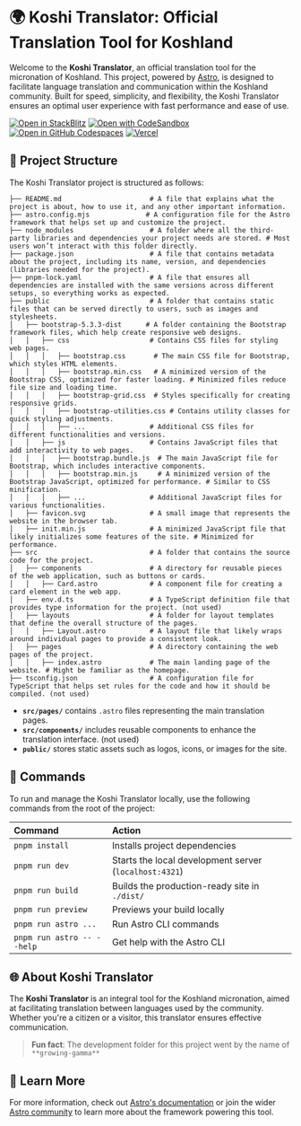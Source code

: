 
# 🌍 Koshi Translator: Official Translation Tool for Koshland

Welcome to the **Koshi Translator**, an official translation tool for the micronation of Koshland. This project, powered by [Astro](https://astro.build), is designed to facilitate language translation and communication within the Koshland community. Built for speed, simplicity, and flexibility, the Koshi Translator ensures an optimal user experience with fast performance and ease of use.

[![Open in StackBlitz](https://developer.stackblitz.com/img/open_in_stackblitz.svg)](https://stackblitz.com/github/linuxfandudeguy/koshland-translator)
[![Open with CodeSandbox](https://assets.codesandbox.io/github/button-edit-lime.svg)](https://codesandbox.io/p/sandbox/github/linuxfandudeguy/koshland-translator)
[![Open in GitHub Codespaces](https://github.com/codespaces/badge.svg)](https://codespaces.new/linuxfandudeguy/koshland-translator)
[![Vercel](https://github.com/user-attachments/assets/3013dc78-dcf5-469b-9cdc-59ed79204223)](https://vercel.com/new/git/external?repository-url=https://github.com/linuxfandudeguy/koshland-translator/)
## 🚀 Project Structure

The Koshi Translator project is structured as follows:

```text
├── README.md                      # A file that explains what the project is about, how to use it, and any other important information.
├── astro.config.mjs              # A configuration file for the Astro framework that helps set up and customize the project. 
├── node_modules                   # A folder where all the third-party libraries and dependencies your project needs are stored. # Most users won’t interact with this folder directly.
├── package.json                   # A file that contains metadata about the project, including its name, version, and dependencies (libraries needed for the project). 
├── pnpm-lock.yaml                 # A file that ensures all dependencies are installed with the same versions across different setups, so everything works as expected. 
├── public                         # A folder that contains static files that can be served directly to users, such as images and stylesheets.
│   ├── bootstrap-5.3.3-dist      # A folder containing the Bootstrap framework files, which help create responsive web designs.
│   │   ├── css                    # Contains CSS files for styling web pages.
│   │   │   ├── bootstrap.css       # The main CSS file for Bootstrap, which styles HTML elements.
│   │   │   ├── bootstrap.min.css   # A minimized version of the Bootstrap CSS, optimized for faster loading. # Minimized files reduce file size and loading time.
│   │   │   ├── bootstrap-grid.css  # Styles specifically for creating responsive grids.
│   │   │   ├── bootstrap-utilities.css # Contains utility classes for quick styling adjustments.
│   │   │   ├── ...                # Additional CSS files for different functionalities and versions.
│   │   ├── js                     # Contains JavaScript files that add interactivity to web pages.
│   │   │   ├── bootstrap.bundle.js  # The main JavaScript file for Bootstrap, which includes interactive components.
│   │   │   ├── bootstrap.min.js     # A minimized version of the Bootstrap JavaScript, optimized for performance. # Similar to CSS minification.
│   │   │   ├── ...                # Additional JavaScript files for various functionalities.
│   ├── favicon.svg                # A small image that represents the website in the browser tab.
│   ├── init.min.js                # A minimized JavaScript file that likely initializes some features of the site. # Minimized for performance.
├── src                            # A folder that contains the source code for the project.
│   ├── components                 # A directory for reusable pieces of the web application, such as buttons or cards.
│   │   ├── Card.astro             # A component file for creating a card element in the web app.
│   ├── env.d.ts                   # A TypeScript definition file that provides type information for the project. (not used)
│   ├── layouts                    # A folder for layout templates that define the overall structure of the pages.
│   │   ├── Layout.astro           # A layout file that likely wraps around individual pages to provide a consistent look. 
│   ├── pages                      # A directory containing the web pages of the project.
│   │   ├── index.astro            # The main landing page of the website. # Might be familiar as the homepage.
├── tsconfig.json                  # A configuration file for TypeScript that helps set rules for the code and how it should be compiled. (not used)
```

- **`src/pages/`** contains `.astro` files representing the main translation pages.
- **`src/components/`** includes reusable components to enhance the translation interface. (not used)
- **`public/`** stores static assets such as logos, icons, or images for the site.

## 🧞 Commands

To run and manage the Koshi Translator locally, use the following commands from the root of the project:

| Command                   | Action                                           |
| :------------------------ | :----------------------------------------------- |
| `pnpm install`             | Installs project dependencies                    |
| `pnpm run dev`             | Starts the local development server (`localhost:4321`) |
| `pnpm run build`           | Builds the production-ready site in `./dist/`    |
| `pnpm run preview`         | Previews your build locally                      |
| `pnpm run astro ...`       | Run Astro CLI commands                           |
| `pnpm run astro -- --help` | Get help with the Astro CLI                      |

## 🌐 About Koshi Translator

The **Koshi Translator** is an integral tool for the Koshland micronation, aimed at facilitating translation between languages used by the community. Whether you're a citizen or a visitor, this translator ensures effective communication.
> **Fun fact**: The development folder for this project went by the name of `**growing-gamma**`
## 👀 Learn More

For more information, check out [Astro's documentation](https://docs.astro.build) or join the wider [Astro community](https://astro.build/chat) to learn more about the framework powering this tool.

